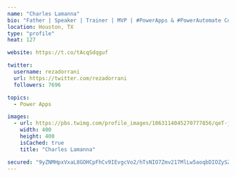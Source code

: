```yaml
---
name: "Charles Lamanna"
bio: "Father | Speaker | Trainer | MVP | #PowerApps & #PowerAutomate Community Super User | YouTuber Right-pointing triangle http://youtube.com/c/rezadorrani | Learn - Share - Clockwise rightwards and leftwards open circle arrows"
location: Houston, TX
type: "profile"
heat: 127

website: https://t.co/tAcqSdqguf

twitter:
  username: rezadorrani
  url: https://twitter.com/rezadorrani
  followers: 7696

topics:
  - Power Apps

images:
  - url: https://pbs.twimg.com/profile_images/1063114045270777856/qeT-jpWr_400x400.jpg
    width: 400
    height: 400
    isCached: true
    title: "Charles Lamanna"

secured: "9yZNMHpxVxaL8GOHCpFhCv9IEvgcVo2/hTsNIO7Zmv217MlLw5aoqbDIOZySZpPfmckq8aeSmWqE+wnx20tsOBr1JvyRg8YSSDuwzsy1pKowtaGGJIHyPtBS++CZ/MeYWhjx3C8EDh2cEZAD8NTg3xZidh+/ORFF04dn/jGcAZDyYHEgwcIeCmrJJWe/52br8/Ys62976fXM2kMncft0/fhd8DIH1Y/RTQfOzlvC7vWc+4h1NGZlVmhe84UB9LO8JNqdnLfYjyFpjSsV+Fz5oeFrDSKUVIgYoJs1w5t8G6dalKJqWQl9zR32xq99LkGhIr9vB2dwndE0Q6lBhBkwyN59SMhtvGfnjiyNT0+4WwfYHj5aZdD5zoUuPjeuDGftOoOTxoYjWFimK96Fc5sKxw==;/pZ5HVAJfU34Wl7yafYu2w=="
---
```


